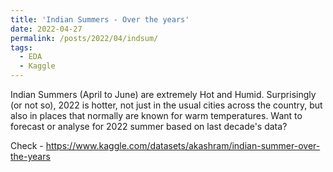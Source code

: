 ```yaml
---
title: 'Indian Summers - Over the years'
date: 2022-04-27
permalink: /posts/2022/04/indsum/
tags:
  - EDA
  - Kaggle
---
```


Indian Summers (April to June) are extremely Hot and Humid. Surprisingly (or not so), 2022 is hotter, not just in the usual cities across the country, but also in places that normally are known for warm temperatures. Want to forecast or analyse for 2022 summer based on last decade's data?

Check - https://www.kaggle.com/datasets/akashram/indian-summer-over-the-years



